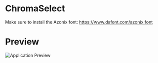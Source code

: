 # ChromaSelect
Make sure to install the Azonix font: https://www.dafont.com/azonix.font

# Preview
![Application Preview](https://cdn.discordapp.com/attachments/1076724048412803082/1219794873075499079/image.png?ex=660c9980&is=65fa2480&hm=c20523cd3bb5998ed96a9791d7cbfaea660e477cc68dea01b20b8c4f7c1134ab&)
